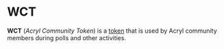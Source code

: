 # WCT

**WCT** (_Acryl Community Token_) is a [token](/blockchain/token.md) that is used by Acryl community members during polls and other activities.
